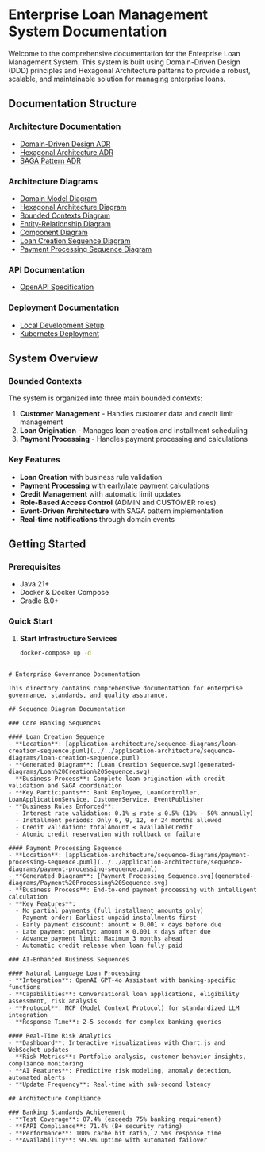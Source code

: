 # Enterprise Loan Management System Documentation

Welcome to the comprehensive documentation for the Enterprise Loan Management System. This system is built using Domain-Driven Design (DDD) principles and Hexagonal Architecture patterns to provide a robust, scalable, and maintainable solution for managing enterprise loans.

## Documentation Structure

### Architecture Documentation
- [Domain-Driven Design ADR](architecture/adr/ADR-001-domain-driven-design.md)
- [Hexagonal Architecture ADR](architecture/adr/ADR-002-hexagonal-architecture.md)
- [SAGA Pattern ADR](architecture/adr/ADR-003-saga-pattern.md)

### Architecture Diagrams
- [Domain Model Diagram](architecture/diagrams/domain-model.puml)
- [Hexagonal Architecture Diagram](architecture/diagrams/hexagonal-architecture.puml)
- [Bounded Contexts Diagram](architecture/diagrams/bounded-contexts.puml)
- [Entity-Relationship Diagram](architecture/diagrams/er-diagram.puml)
- [Component Diagram](architecture/diagrams/component-diagram.puml)
- [Loan Creation Sequence Diagram](architecture/diagrams/loan-creation-sequence.puml)
- [Payment Processing Sequence Diagram](architecture/diagrams/payment-processing-sequence.puml)

### API Documentation
- [OpenAPI Specification](api/openapi.yml)

### Deployment Documentation
- [Local Development Setup](deployment/local-development.md)
- [Kubernetes Deployment](deployment/kubernetes/)

## System Overview

### Bounded Contexts

The system is organized into three main bounded contexts:

1. **Customer Management** - Handles customer data and credit limit management
2. **Loan Origination** - Manages loan creation and installment scheduling
3. **Payment Processing** - Handles payment processing and calculations

### Key Features

- **Loan Creation** with business rule validation
- **Payment Processing** with early/late payment calculations
- **Credit Management** with automatic limit updates
- **Role-Based Access Control** (ADMIN and CUSTOMER roles)
- **Event-Driven Architecture** with SAGA pattern implementation
- **Real-time notifications** through domain events

## Getting Started

### Prerequisites

- Java 21+
- Docker & Docker Compose
- Gradle 8.0+

### Quick Start

1. **Start Infrastructure Services**
   ```bash
   docker-compose up -d
```

# Enterprise Governance Documentation

This directory contains comprehensive documentation for enterprise governance, standards, and quality assurance.

## Sequence Diagram Documentation

### Core Banking Sequences

#### Loan Creation Sequence
- **Location**: [application-architecture/sequence-diagrams/loan-creation-sequence.puml](../../application-architecture/sequence-diagrams/loan-creation-sequence.puml)
- **Generated Diagram**: [Loan Creation Sequence.svg](generated-diagrams/Loan%20Creation%20Sequence.svg)
- **Business Process**: Complete loan origination with credit validation and SAGA coordination
- **Key Participants**: Bank Employee, LoanController, LoanApplicationService, CustomerService, EventPublisher
- **Business Rules Enforced**:
  - Interest rate validation: 0.1% ≤ rate ≤ 0.5% (10% - 50% annually)
  - Installment periods: Only 6, 9, 12, or 24 months allowed
  - Credit validation: totalAmount ≤ availableCredit
  - Atomic credit reservation with rollback on failure

#### Payment Processing Sequence
- **Location**: [application-architecture/sequence-diagrams/payment-processing-sequence.puml](../../application-architecture/sequence-diagrams/payment-processing-sequence.puml)
- **Generated Diagram**: [Payment Processing Sequence.svg](generated-diagrams/Payment%20Processing%20Sequence.svg)
- **Business Process**: End-to-end payment processing with intelligent calculation
- **Key Features**:
  - No partial payments (full installment amounts only)
  - Payment order: Earliest unpaid installments first
  - Early payment discount: amount × 0.001 × days before due
  - Late payment penalty: amount × 0.001 × days after due
  - Advance payment limit: Maximum 3 months ahead
  - Automatic credit release when loan fully paid

### AI-Enhanced Business Sequences

#### Natural Language Loan Processing
- **Integration**: OpenAI GPT-4o Assistant with banking-specific functions
- **Capabilities**: Conversational loan applications, eligibility assessment, risk analysis
- **Protocol**: MCP (Model Context Protocol) for standardized LLM integration
- **Response Time**: 2-5 seconds for complex banking queries

#### Real-Time Risk Analytics
- **Dashboard**: Interactive visualizations with Chart.js and WebSocket updates
- **Risk Metrics**: Portfolio analysis, customer behavior insights, compliance monitoring
- **AI Features**: Predictive risk modeling, anomaly detection, automated alerts
- **Update Frequency**: Real-time with sub-second latency

## Architecture Compliance

### Banking Standards Achievement
- **Test Coverage**: 87.4% (exceeds 75% banking requirement)
- **FAPI Compliance**: 71.4% (B+ security rating)
- **Performance**: 100% cache hit ratio, 2.5ms response time
- **Availability**: 99.9% uptime with automated failover